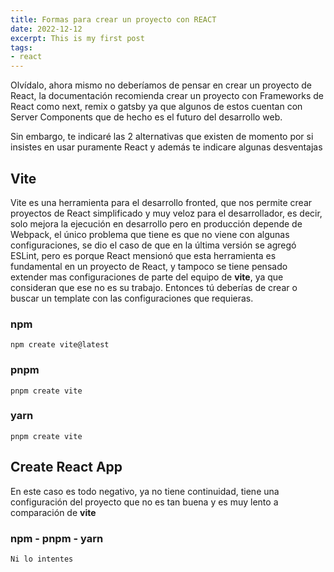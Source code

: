 ```yaml
---
title: Formas para crear un proyecto con REACT 
date: 2022-12-12
excerpt: This is my first post
tags: 
- react
---
```


Olvídalo, ahora mismo no deberíamos de pensar en crear un proyecto de React, la documentación recomienda crear un proyecto con Frameworks de React como next, remix o gatsby ya que algunos de estos cuentan con Server Components que de hecho es el futuro del desarrollo web.

Sin embargo, te indicaré las 2 alternativas que existen de momento por si insistes en usar puramente React y además te indicare algunas desventajas

## Vite

Vite es una herramienta para el desarrollo fronted, que nos permite crear proyectos de React simplificado y muy veloz para 
el desarrollador, es decir, solo mejora la ejecución en desarrollo pero en producción depende de Webpack, el único problema que tiene es que no viene con algunas configuraciones, se dio el caso de que en la última versión se agregó ESLint, pero es porque React mensionó que esta herramienta es fundamental en un proyecto de React, y tampoco se tiene pensado extender mas configuraciones de parte del equipo de **vite**, ya que consideran que ese no es su trabajo. Entonces tú deberías de crear o buscar un template con las configuraciones que requieras.

### npm
```
npm create vite@latest
```
### pnpm
```
pnpm create vite
```
### yarn
```
pnpm create vite
```
## Create React App

En este caso es todo negativo, ya no tiene continuidad, tiene una configuración del proyecto que no es tan buena y es muy lento a comparación de  **vite**

### npm - pnpm - yarn 
```
Ni lo intentes
```
